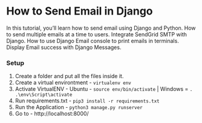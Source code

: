 # How to Send Email in Django

In this tutorial, you’ll learn how to send email using Django and Python. How to send multiple emails at a time to users. Integrate SendGrid SMTP with Django. How to use Django Email console to print emails in terminals. Display Email success with Django Messages.

### Setup
1. Create a folder and put all the files inside it.
2. Create a virtual environtment - `virtualenv env`
3. Activate VirtualENV - Ubuntu - `source env/bin/activate` | Windows = `. .\env\Script\activate`
4. Run requirements.txt - `pip3 install -r requirements.txt`
5. Run the Application - `python3 manage.py runserver`
6. Go to - http://localhost:8000/
